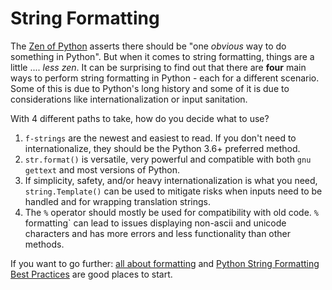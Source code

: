 # String Formatting <!-- omit in toc -->

The [Zen of Python][zen-of-python] asserts there should be "one _obvious_ way to
do something in Python". But when it comes to string formatting, things are a
little .... _less zen_. It can be surprising to find out that there are **four**
main ways to perform string formatting in Python - each for a different
scenario. Some of this is due to Python's long history and some of it is due to
considerations like internationalization or input sanitation.

With 4 different paths to take, how do you decide what to use?

1. `f-strings` are the newest and easiest to read. If you don't need to
   internationalize, they should be the Python 3.6+ preferred method.
2. `str.format()` is versatile, very powerful and compatible with both
   `gnu gettext` and most versions of Python.
3. If simplicity, safety, and/or heavy internationalization is what you need,
   `string.Template()` can be used to mitigate risks when inputs need to be
   handled and for wrapping translation strings.
4. The `%` operator should mostly be used for compatibility with old code. `%`
   formatting` can lead to issues displaying non-ascii and unicode characters
   and has more errors and less functionality than other methods.

If you want to go further: [all about formatting][all-about-formatting] and
[Python String Formatting Best Practices][formatting-best-practices] are good
places to start.

[zen-of-python]: https://www.python.org/dev/peps/pep-0020/
[all-about-formatting]: https://realpython.com/python-formatted-output
[formatting-best-practices]: https://realpython.com/python-string-formatting/
